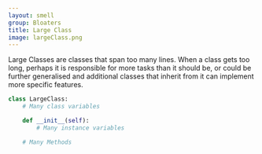 ```yaml
---
layout: smell
group: Bloaters
title: Large Class
image: largeClass.png
---
```

Large Classes are classes that span too many lines. When a class gets too long, perhaps it is responsible for more tasks than it should be, or could be further generalised and additional classes that inherit from it can implement more specific features.
~~~ python
class LargeClass:
    # Many class variables

    def __init__(self):
        # Many instance variables

    # Many Methods
~~~